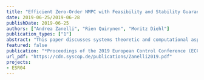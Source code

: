 ```yaml
---
title: "Efficient Zero-Order NMPC with Feasibility and Stability Guarantees"
date: 2019-06-25/2019-06-28
publishDate: 2019-06-25
authors: ["Andrea Zanelli", "Rien Quirynen", "Moritz Diehl"]
publication_types: ["1"]
abstract: "This paper discusses systems theoretic and computational aspects of a feasible, but suboptimal, nonlinear modelpredictive control scheme based on fixed sensitivities of thefunctions representing the constraints and cost of the underlying nonlinear programs. In particular, it will be shown how, byfreezing the sensitivities computed at the desired steady state ofthe system, an efficient, structure-exploiting scheme is obtainedthat can considerably speed up the computations required forboth construction and solution of the quadratic subproblems.Moreover, the local stability properties of the converged solutionare analysed using results on pseudoexpansions of generalizedequations present in the literature. The effectiveness of theproposed scheme is demonstrated on a non-trivial benchmarkwhere large speedups can be achieved."
featured: false
publication: "*Proceedings of the 2019 European Control Conference (ECC)*"
url_pdf: "https://cdn.syscop.de/publications/Zanelli2019.pdf"
projects:
- ESR04
---
```


